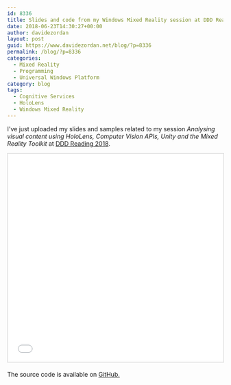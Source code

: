 ```yaml
---
id: 8336
title: Slides and code from my Windows Mixed Reality session at DDD Reading 2018
date: 2018-06-23T14:30:27+00:00
author: davidezordan
layout: post
guid: https://www.davidezordan.net/blog/?p=8336
permalink: /blog/?p=8336
categories:
  - Mixed Reality
  - Programming
  - Universal Windows Platform
category: blog
tags:
  - Cognitive Services
  - HoloLens
  - Windows Mixed Reality
---
```

<p style="text-align: left;">I've just uploaded my slides and samples related to my session <em>Analysing visual content using HoloLens, Computer Vision APIs, Unity and the Mixed Reality Toolkit&nbsp;</em>at <a href="https://www.developerdeveloperdeveloper.com/" target="_blank" rel="noopener">DDD Reading 2018</a>.</p>
<iframe width="595" height="485" style="border: 1px solid #CCC; border-width: 1px; margin-bottom: 5px; max-width: 100%;" src="//www.slideshare.net/slideshow/embed_code/key/Ltkbd4K5NXy6fJ" frameborder="0" marginwidth="0" marginheight="0" scrolling="no" allowfullscreen="allowfullscreen"> </iframe>

The source code is available on <a href="https://github.com/davidezordan/CognitiveServicesSamples" target="_blank" rel="noopener">GitHub.</a>